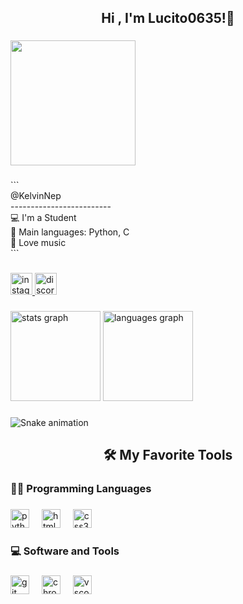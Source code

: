 <h2 align="center">Hi , I'm Lucito0635!👋</h2>

###

<div align="left">
  <img height="200" src="https://i.pinimg.com/originals/3c/01/50/3c0150ba740005b5f2265ad6db4832c7.gif"  />
</div>

###

<p align="left">```<br>@KelvinNep<br>-------------------------<br>💻 I'm a Student<br>🌟 Main languages: Python, C<br>🎵 Love music<br>```</p>

###

<div align="left">
  <a href="https://www.instagram.com/svntnn17_/" target="_blank">
    <img src="https://img.shields.io/static/v1?message=Instagram&logo=instagram&label=&color=E4405F&logoColor=white&labelColor=&style=for-the-badge" height="35" alt="instagram logo"  />
  </a>
  <a href="https://discordapp.com/users/Nivxek#3865" target="_blank">
    <img src="https://img.shields.io/static/v1?message=Discord&logo=discord&label=&color=7289DA&logoColor=white&labelColor=&style=for-the-badge" height="35" alt="discord logo"  />
  </a>
</div>

###

<div align="left">
  <img src="https://github-readme-stats.vercel.app/api?username=KelvinNep&hide_title=false&hide_rank=false&show_icons=true&include_all_commits=true&count_private=true&disable_animations=false&theme=nord&locale=en&hide_border=false" height="144" alt="stats graph"  />
  <img src="https://github-readme-stats.vercel.app/api/top-langs?username=KelvinNep&locale=en&hide_title=false&layout=compact&card_width=320&langs_count=5&theme=nord&hide_border=false" height="144" alt="languages graph"  />
</div>

###

<img src="https://raw.githubusercontent.com/KelvinNep/KelvinNep/output/snake.svg" alt="Snake animation" />

###

<h2 align="center">🛠️ My Favorite Tools</h2>

###

<h3 align="left">👨‍💻 Programming Languages</h3>

###

<div align="left">
  <img src="https://cdn.jsdelivr.net/gh/devicons/devicon/icons/python/python-original.svg" height="30" alt="python logo"  />
  <img width="12" />
  <img src="https://cdn.jsdelivr.net/gh/devicons/devicon/icons/html5/html5-original.svg" height="30" alt="html5 logo"  />
  <img width="12" />
  <img src="https://cdn.jsdelivr.net/gh/devicons/devicon/icons/css3/css3-original.svg" height="30" alt="css3 logo"  />
</div>

###

<h3 align="left">💻 Software and Tools</h3>

###

<div align="left">
  <img src="https://cdn.jsdelivr.net/gh/devicons/devicon/icons/git/git-original.svg" height="30" alt="git logo"  />
  <img width="12" />
  <img src="https://cdn.jsdelivr.net/gh/devicons/devicon/icons/chrome/chrome-original.svg" height="30" alt="chrome logo"  />
  <img width="12" />
  <img src="https://cdn.jsdelivr.net/gh/devicons/devicon/icons/vscode/vscode-original.svg" height="30" alt="vscode logo"  />
</div>

###
